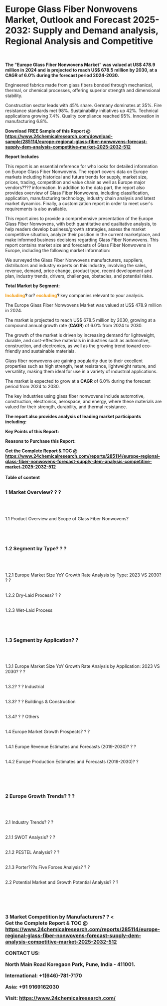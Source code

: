 <h1>Europe Glass Fiber Nonwovens Market, Outlook and Forecast 2025-2032: Supply and Demand analysis, Regional Analysis and Competitive</h1><br/><p><span style="font-size:14px"><strong>The "Europe Glass Fiber Nonwovens Market" was valued at US$ 478.9 million in 2024 and is projected to reach US$ 678.5 million by 2030, at a <strong>CAGR</strong> of 6.0% during the forecast period 2024-2030.</strong></span></p><p><span style="font-size:14px">Engineered fabrics made from glass fibers bonded through mechanical, thermal, or chemical processes, offering superior strength and dimensional stability.</span></p><p>Construction sector leads with 45% share. Germany dominates at 35%. Fire resistance standards met 98%. Sustainability initiatives up 42%. Technical applications growing 7.4%. Quality compliance reached 95%. Innovation in manufacturing 6.8%.</p><div><b>Download FREE Sample of this Report @ <a href="https://www.24chemicalresearch.com/download-sample/285114/europe-regional-glass-fiber-nonwovens-forecast-supply-dem-analysis-competitive-market-2025-2032-512">https://www.24chemicalresearch.com/download-sample/285114/europe-regional-glass-fiber-nonwovens-forecast-supply-dem-analysis-competitive-market-2025-2032-512</a></b></div><p><span style="font-size:14px"><strong>Report Includes</strong></span></p><p><span style="font-size:14px">This report is an essential reference for who looks for detailed information on Europe Glass Fiber Nonwovens. The report covers data on Europe markets including historical and future trends for supply, market size, prices, trading, competition and value chain as well as Europe major vendors???? information. In addition to the data part, the report also provides overview of Glass Fiber Nonwovens, including classification, application, manufacturing technology, industry chain analysis and latest market dynamics. Finally, a customization report in order to meet user's requirements is also available.</span></p><p><span style="font-size:14px">This report aims to provide a comprehensive presentation of the Europe Glass Fiber Nonwovens, with both quantitative and qualitative analysis, to help readers develop business/growth strategies, assess the market competitive situation, analyze their position in the current marketplace, and make informed business decisions regarding Glass Fiber Nonwovens. This report contains market size and forecasts of Glass Fiber Nonwovens in Europe, including the following market information:</span></p><p>We surveyed the Glass Fiber Nonwovens manufacturers, suppliers, distributors and industry experts on this industry, involving the sales, revenue, demand, price change, product type, recent development and plan, industry trends, drivers, challenges, obstacles, and potential risks.</p><p><span style="font-size:14px"><strong>Total Market by Segment:</strong></span></p><p><span style="font-size:14px"><strong><span style="color:#f39c12">Including</span>? </strong>or? <strong><span style="color:#f39c12">excluding</span>? </strong>key companies relevant to your analysis.</span></p><p><span style="font-size:14px">The Europe Glass Fiber Nonwovens Market was valued at US$ 478.9 million in 2024.</span></p><p><span style="font-size:14px">The market is projected to reach US$ 678.5 million by 2030, growing at a compound annual growth rate (<strong>CAGR</strong>) of 6.0% from 2024 to 2030.</span></p><p><span style="font-size:14px">The growth of the market is driven by increasing demand for lightweight, durable, and cost-effective materials in industries such as automotive, construction, and electronics, as well as the growing trend toward eco-friendly and sustainable materials.</span></p><p><span style="font-size:14px">Glass fiber nonwovens are gaining popularity due to their excellent properties such as high strength, heat resistance, lightweight nature, and versatility, making them ideal for use in a variety of industrial applications.</span></p><p><span style="font-size:14px">The market is expected to grow at a <strong>CAGR</strong> of 6.0% during the forecast period from 2024 to 2030.</span></p><p><span style="font-size:14px">The key industries using glass fiber nonwovens include automotive, construction, electronics, aerospace, and energy, where these materials are valued for their strength, durability, and thermal resistance.</span></p><p><span style="font-size:14px"><strong>The report also provides analysis of leading market participants including:</strong></span></p><p><span style="font-size:14px"><strong>Key Points of this Report:</strong></span></p><p><span style="font-size:14px"><strong>Reasons to Purchase this Report:</strong></span></p><div><b>Get the Complete Report & TOC @ <a href="https://www.24chemicalresearch.com/reports/285114/europe-regional-glass-fiber-nonwovens-forecast-supply-dem-analysis-competitive-market-2025-2032-512">https://www.24chemicalresearch.com/reports/285114/europe-regional-glass-fiber-nonwovens-forecast-supply-dem-analysis-competitive-market-2025-2032-512</a></b></div><br><b>Table of content</b><p><h2><span style="font-size:16px"><strong>1 Market Overview? ? ? </strong></span></h2><br />
 
 <br />
 
 <p>1.1 Product Overview and Scope of Glass Fiber Nonwovens? </p><br />
 
 <br />
 
 <h2><strong><span style="font-size:16px">1.2 Segment by Type? ? ? </span></strong></h2><br />
 
 <br />
 
 <p>1.2.1 Europe Market Size YoY Growth Rate Analysis by Type: 2023 VS 2030? ? ? <br /><br />
 
 1.2.2 Dry-Laid Process? ? ? <br /><br />
 
 1.2.3 Wet-Laid Process<br /><br />
 
 <br />
 
 <h2><span style="font-size:16px"><strong>1.3 Segment by Application? ? </strong></span></h2><br />
 
 <br />
 
 <p>1.3.1 Europe Market Size YoY Growth Rate Analysis by Application: 2023 VS 2030? ? ? <br /><br />
 
 1.3.2? ? ? Industrial<br /><br />
 
 1.3.3? ? ? Buildings & Construction<br /><br />
 
 1.3.4? ? ? Others<br /><br />
 
 1.4 Europe Market Growth Prospects? ? ? <br /><br />
 
 1.4.1 Europe Revenue Estimates and Forecasts (2019-2030)? ? ? <br /><br />
 
 1.4.2 Europe Production Estimates and Forecasts (2019-2030)? ? </p><br />
 
 <br />
 
 <h2><span style="font-size:16px"><strong>2 Europe Growth Trends? ? ? </strong></span></h2><br />
 
 <br />
 
 <p>2.1 Industry Trends? ? ? <br /><br />
 
 2.1.1 SWOT Analysis? ? ? <br /><br />
 
 2.1.2 PESTEL Analysis? ? ? <br /><br />
 
 2.1.3 Porter???s Five Forces Analysis? ? ? <br /><br />
 
 2.2 Potential Market and Growth Potential Analysis? ? ? </p><br />
 
 <br />
 
 <h2><span style="font-size:16px"><strong>3 Market Competition by Manufacturers? ? </strong> <<br><div><b>Get the Complete Report & TOC @ <a href="https://www.24chemicalresearch.com/reports/285114/europe-regional-glass-fiber-nonwovens-forecast-supply-dem-analysis-competitive-market-2025-2032-512">https://www.24chemicalresearch.com/reports/285114/europe-regional-glass-fiber-nonwovens-forecast-supply-dem-analysis-competitive-market-2025-2032-512</a></b></div></p>
 
 <b>CONTACT US:</b><br>
 
 North Main Road Koregaon Park, Pune, India - 411001.<br/>
 
 International: +1(646)-781-7170<br/>
 
 Asia: +91 9169162030<br/>
 
 Visit: <a href="https://www.24chemicalresearch.com/">https://www.24chemicalresearch.com/</a>
 
 <br>